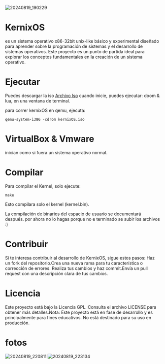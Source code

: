 ![20240819_190229](https://github.com/user-attachments/assets/4f6e630d-a8b0-465d-ae25-7a858bf2a280)

# KernixOS
es un sistema operativo x86-32bit unix-like básico y experimental diseñado para aprender sobre la programación de sistemas y el desarrollo de sistemas operativos. Este proyecto es un punto de partida ideal para explorar los conceptos fundamentales en la creación de un sistema operativo.
# Ejecutar 

Puedes descargar la iso [Archivo Iso](https://github.com/CipherGo/KernixOS/releases/download/kernixOS/kernixOS.iso) cuando inicie, puedes ejecutar: doom & lua, en una ventana de terminal.

para correr kernixOS en qemu, ejecuta:
```
qemu-system-i386 -cdrom kernixOS.iso
```
# VirtualBox & Vmware 

inician como si fuera un sistema operativo normal.

# Compilar
Para compilar el Kernel, solo ejecute:
```
make
```

Esto compilara solo el kernel (kernel.bin).

La compilación de binarios del espacio de usuario se documentará después.
por ahora no lo hagas porque no e terminado se subir los archivos :)

# Contribuir
Si te interesa contribuir al desarrollo de KernixOS, sigue estos pasos: Haz un fork del repositorio.Crea una nueva rama para tu característica o corrección de errores. Realiza tus cambios y haz commit.Envía un pull request con una descripción clara de tus cambios. 
# Licencia 
Este proyecto está bajo la Licencia GPL. Consulta el archivo LICENSE para obtener más detalles.Nota: Este proyecto está en fase de desarrollo y es principalmente para fines educativos. No está destinado para su uso en producción.

# fotos
![20240819_220811](https://github.com/user-attachments/assets/b93af09d-7060-43b7-82da-d4372ca44a16)
![20240819_223134](https://github.com/user-attachments/assets/fb338f5d-12e5-45cf-beb6-7cce6d2f29d8)
